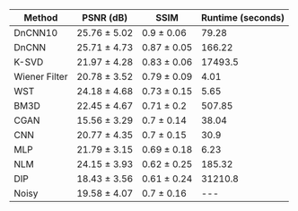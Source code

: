 

| Method | PSNR (dB) | SSIM | Runtime (seconds) |
|---|---|---|---|
| DnCNN10 | 25.76 ± 5.02 | 0.9 ± 0.06 | 79.28 |
| DnCNN | 25.71 ± 4.73 | 0.87 ± 0.05 | 166.22 |
| K-SVD | 21.97 ± 4.28 | 0.83 ± 0.06 | 17493.5 |
| Wiener Filter | 20.78 ± 3.52 | 0.79 ± 0.09 | 4.01 |
| WST | 24.18 ± 4.68 | 0.73 ± 0.15 | 5.65 |
| BM3D | 22.45 ± 4.67 | 0.71 ± 0.2 | 507.85 |
| CGAN | 15.56 ± 3.29 | 0.7 ± 0.14 | 38.04 |
| CNN | 20.77 ± 4.35 | 0.7 ± 0.15 | 30.9 |
| MLP | 21.79 ± 3.15 | 0.69 ± 0.18 | 6.23 |
| NLM | 24.15 ± 3.93 | 0.62 ± 0.25 | 185.32 |
| DIP | 18.43 ± 3.56 | 0.61 ± 0.24 | 31210.8 |
| Noisy | 19.58 ± 4.07 | 0.7 ± 0.16 | --- |